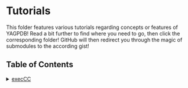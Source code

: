 # Tutorials
This folder features various tutorials regarding concepts or features of YAGPDB! Read a bit further to find where you need to go, then click the corresponding folder! GitHub will then redirect you through the magic of submodules to the according gist!

## Table of Contents

<details>
<summary><a href="./execCC">execCC</a></summary>

A detailed guide to the functionality of `execCC` and its use cases.<br/>
Includes scheduled custom commands, delaying a custom command, and more!
</details>